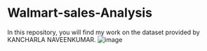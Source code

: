 # Walmart-sales-Analysis
In this repository, you will find my work on the dataset provided by KANCHARLA NAVEENKUMAR.
![image](https://user-images.githubusercontent.com/112965837/223479042-cd809500-8562-4216-8d7f-f689fbd27271.png)

